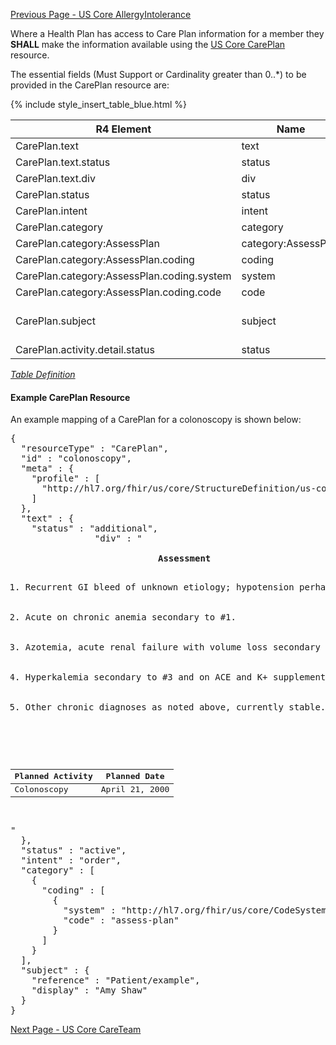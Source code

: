 <!-- USCoreCarePlan.md {% comment %}
*****************************************************************************************
*                            WARNING: DO NOT EDIT THIS FILE                             *
*                                                                                       *
* This file is generated by SUSHI. Any edits you make to this file will be overwritten. *
*                                                                                       *
* To change the contents of this file, edit the original source file at:                *
* ig-data/input/pagecontent/USCoreCarePlan.md                                           *
*****************************************************************************************
{% endcomment %} -->
[Previous Page - US Core AllergyIntolerance](USCoreAllergyIntolerance.html)

Where a Health Plan has access to Care Plan information for a member they **SHALL** make the information available using the [US Core CarePlan](http://hl7.org/fhir/us/core/StructureDefinition-us-core-careplan.html) resource.

The essential fields (Must Support or Cardinality greater than 0..*) to be provided in the CarePlan resource are:

{% include style_insert_table_blue.html %}

| R4 Element                                 | Name                 | Cardinality | Type                               |
|--------------------------------------------|----------------------|:-----------:|------------------------------------|
| CarePlan.text                              |  text                |     1..1    | Narrative                          |
| CarePlan.text.status                       |  status              |     1..1    | code                               |
| CarePlan.text.div                          |  div                 |     1..1    | xhtml                              |
| CarePlan.status                            |  status              |     1..1    | code                               |
| CarePlan.intent                            |  intent              |     1..1    | code                               |
| CarePlan.category                          |  category            |     1..*    | (Slice Definition)                 |
| CarePlan.category:AssessPlan               |  category:AssessPlan |     1..1    | CodeableConcept                    |
| CarePlan.category:AssessPlan.coding        |  coding              |     1..*    | Coding                             |
| CarePlan.category:AssessPlan.coding.system |  system              |     1..1    | uri                                |
| CarePlan.category:AssessPlan.coding.code   |  code                |     1..1    | code                               |
| CarePlan.subject                           |  subject             |     1..1    | Reference(US Core Patient Profile) |
| CarePlan.activity.detail.status            |  status              |     1..1    | code                               |

<i>[Table Definition](index.html#mapping-adjudicated-claims-information-to-clinical-resources)</i>

#### Example CarePlan Resource

An example mapping of a CarePlan for a colonoscopy is shown below:

<pre>
{
  "resourceType" : "CarePlan",
  "id" : "colonoscopy",
  "meta" : {
    "profile" : [
      "http://hl7.org/fhir/us/core/StructureDefinition/us-core-careplan"
    ]
  },
  "text" : {
    "status" : "additional",
				"div" : "<div xmlns=\"http://www.w3.org/1999/xhtml\">      
				            <strong>Assessment</strong>
				            <ol><li>Recurrent GI bleed of unknown etiology; hypotension perhaps secondary to this but as likely secondary to polypharmacy.</li>
										       <li>Acute on chronic anemia secondary to #1.</li>
													 <li>Azotemia, acute renal failure with volume loss secondary to #1.</li>
													 <li>Hyperkalemia secondary to #3 and on ACE and K+ supplement.</li>
													 <li>Other chronic diagnoses as noted above, currently stable.</li>
										</ol>
										<table>
										      <thead>
													    <tr>
															     <th>Planned Activity</th>
																	 <th>Planned Date</th>
														 </tr>
												 </thead>
												<tbody>
												    <tr>
														     <td>Colonoscopy</td>
																 <td>April 21, 2000</td>
													</tr>
										 </tbody>
							</table>
							</div>"
  },
  "status" : "active",
  "intent" : "order",
  "category" : [
    {
      "coding" : [
        {
          "system" : "http://hl7.org/fhir/us/core/CodeSystem/careplan-category",
          "code" : "assess-plan"
        }
      ]
    }
  ],
  "subject" : {
    "reference" : "Patient/example",
    "display" : "Amy Shaw"
  }
}
</pre>



[Next Page - US Core CareTeam](USCoreCareTeam.html)
